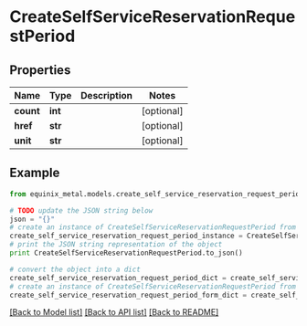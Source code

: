 # CreateSelfServiceReservationRequestPeriod


## Properties
Name | Type | Description | Notes
------------ | ------------- | ------------- | -------------
**count** | **int** |  | [optional] 
**href** | **str** |  | [optional] 
**unit** | **str** |  | [optional] 

## Example

```python
from equinix_metal.models.create_self_service_reservation_request_period import CreateSelfServiceReservationRequestPeriod

# TODO update the JSON string below
json = "{}"
# create an instance of CreateSelfServiceReservationRequestPeriod from a JSON string
create_self_service_reservation_request_period_instance = CreateSelfServiceReservationRequestPeriod.from_json(json)
# print the JSON string representation of the object
print CreateSelfServiceReservationRequestPeriod.to_json()

# convert the object into a dict
create_self_service_reservation_request_period_dict = create_self_service_reservation_request_period_instance.to_dict()
# create an instance of CreateSelfServiceReservationRequestPeriod from a dict
create_self_service_reservation_request_period_form_dict = create_self_service_reservation_request_period.from_dict(create_self_service_reservation_request_period_dict)
```
[[Back to Model list]](../README.md#documentation-for-models) [[Back to API list]](../README.md#documentation-for-api-endpoints) [[Back to README]](../README.md)


